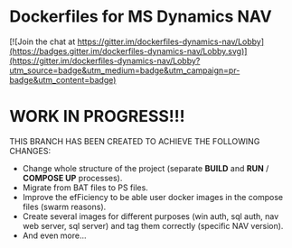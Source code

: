 # Dockerfiles for MS Dynamics NAV
[![Join the chat at https://gitter.im/dockerfiles-dynamics-nav/Lobby](https://badges.gitter.im/dockerfiles-dynamics-nav/Lobby.svg)](https://gitter.im/dockerfiles-dynamics-nav/Lobby?utm_source=badge&utm_medium=badge&utm_campaign=pr-badge&utm_content=badge)

# **WORK IN PROGRESS!!!**

THIS BRANCH HAS BEEN CREATED TO ACHIEVE THE FOLLOWING CHANGES:
 * Change whole structure of the project (separate **BUILD** and **RUN** / **COMPOSE UP** processes).
 * Migrate from BAT files to PS files.
 * Improve the efFiciency to be able user docker images in the compose files (swarm reasons).
 * Create several images for different purposes (win auth, sql auth, nav web server, sql server) and tag them correctly (specific NAV version).
 * And even more...

